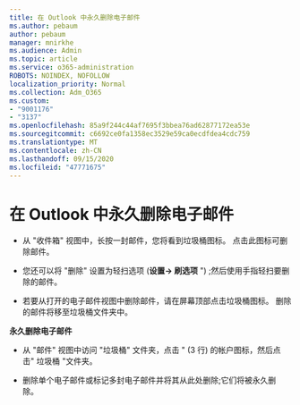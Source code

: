 ```yaml
---
title: 在 Outlook 中永久删除电子邮件
ms.author: pebaum
author: pebaum
manager: mnirkhe
ms.audience: Admin
ms.topic: article
ms.service: o365-administration
ROBOTS: NOINDEX, NOFOLLOW
localization_priority: Normal
ms.collection: Adm_O365
ms.custom:
- "9001176"
- "3137"
ms.openlocfilehash: 85a9f244c44af7695f3bbea76ad62877172ea53e
ms.sourcegitcommit: c6692ce0fa1358ec3529e59ca0ecdfdea4cdc759
ms.translationtype: MT
ms.contentlocale: zh-CN
ms.lasthandoff: 09/15/2020
ms.locfileid: "47771675"
---
```

# <a name="permanently-delete-an-email-in-outlook"></a>在 Outlook 中永久删除电子邮件

- 从 "收件箱" 视图中，长按一封邮件，您将看到垃圾桶图标。 点击此图标可删除邮件。

- 您还可以将 "删除" 设置为轻扫选项 (**设置-> 刷选项** ") ;然后使用手指轻扫要删除的邮件。 

- 若要从打开的电子邮件视图中删除邮件，请在屏幕顶部点击垃圾桶图标。 删除的邮件将移至垃圾桶文件夹中。 

**永久删除电子邮件**

- 从 "邮件" 视图中访问 "垃圾桶" 文件夹，点击 " (3 行) 的帐户图标，然后点击" 垃圾桶 "文件夹。

- 删除单个电子邮件或标记多封电子邮件并将其从此处删除;它们将被永久删除。